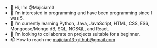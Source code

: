 - 👋 Hi, I’m @Majician13
- 👀 I’m interested in programming and have been programming since I was 5. 
- 🌱 I’m currently learning Python, Java, JavaScript, HTML, CSS, ES6, Mongoose/Mongo dB, SQL, NOSQL, and React.
- 💞️ I’m looking to collaborate on projects suitable for a beginner.
- 📫 How to reach me majician13-github@gmail.com

<!---
Majician13/Majician13 is a ✨ special ✨ repository because its `README.md` (this file) appears on your GitHub profile.
You can click the Preview link to take a look at your changes.
--->
